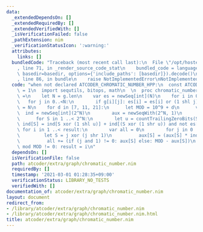 ```yaml
---
data:
  _extendedDependsOn: []
  _extendedRequiredBy: []
  _extendedVerifiedWith: []
  _isVerificationFailed: false
  _pathExtension: nim
  _verificationStatusIcon: ':warning:'
  attributes:
    links: []
  bundledCode: "Traceback (most recent call last):\n  File \"/opt/hostedtoolcache/Python/3.10.1/x64/lib/python3.10/site-packages/onlinejudge_verify/documentation/build.py\"\
    , line 71, in _render_source_code_stat\n    bundled_code = language.bundle(stat.path,\
    \ basedir=basedir, options={'include_paths': [basedir]}).decode()\n  File \"/opt/hostedtoolcache/Python/3.10.1/x64/lib/python3.10/site-packages/onlinejudge_verify/languages/nim.py\"\
    , line 86, in bundle\n    raise NotImplementedError\nNotImplementedError\n"
  code: "when not declared ATCODER_CHROMATIC_NUMBER_HPP:\n  const ATCODER_CHROMATIC_NUMBER_HPP*\
    \ = 1\n  import sequtils, bitops, math\n  \n  proc chromatic_number*(g:seq[seq[bool]]):int\
    \ =\n    let N = g.len\n    var es = newSeq[int](N)\n    for i in 0..<N:\n   \
    \   for j in 0..<N:\n        if g[i][j]: es[i] = es[i] or (1 shl j)\n    result\
    \ = N\n    for d in [7, 11, 21]:\n      let MOD = 10^9 + d\n      var\n      \
    \  ind = newSeq[int](2^N)\n        aux = newSeqWith(2^N, 1)\n      ind[0] = 1\n\
    \      for S in 1 ..< 2^N:\n        let u = countTrailingZeroBits(S)\n       \
    \ ind[S] = ind[S xor (1 shl u)] + ind[(S xor (1 shr u)) and not es[u]]\n     \
    \ for i in 1 ..< result:\n        var all = 0\n        for j in 0 ..< 2^N:\n \
    \         let S = j xor (j shr 1)\n          aux[S] = (aux[S] * ind[S]) mod MOD\n\
    \          all += (if (j and 1) != 0: aux[S] else: MOD - aux[S])\n        if all\
    \ mod MOD != 0: result = i\n"
  dependsOn: []
  isVerificationFile: false
  path: atcoder/extra/graph/chromatic_number.nim
  requiredBy: []
  timestamp: '2021-03-01 01:28:35+09:00'
  verificationStatus: LIBRARY_NO_TESTS
  verifiedWith: []
documentation_of: atcoder/extra/graph/chromatic_number.nim
layout: document
redirect_from:
- /library/atcoder/extra/graph/chromatic_number.nim
- /library/atcoder/extra/graph/chromatic_number.nim.html
title: atcoder/extra/graph/chromatic_number.nim
---
```

